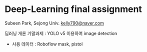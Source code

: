 # Deep-Learning final assignment

Subeen Park, Sejong Univ.
kelly790@naver.com


딥러닝 개론 기말과제 : YOLO v5 이용하여 image detection
- 사용 데이터 : Roboflow mask, pistol
